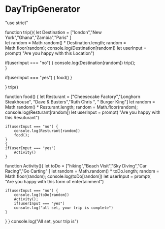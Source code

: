 # DayTripGenerator 
"use strict"

function trip(){
let Destination = ["london","New York","Ghana","Zambia","Paris" ]  
let random = Math.random() * Destination.length; 
random = Math.floor(random);
console.log(Destination[random]) 
let userInput = prompt( "Are you happy with this Location") 

if(userInput === "no") {
    console.log(Destination[random])
    trip();   
}   

if(userInput === "yes") { 
    food() 
}

}
trip() 

function food() {
    let Resturant = ["Cheesecake Factory","Longhorn Steakhouse", "Dave & Busters","Ruth Chris ", " Burger King"]
    let random = Math.random() * Resturant.length; 
    random = Math.floor(random);
    console.log(Resturant[random]) 
    let userInput = prompt( "Are you happy with this Resuturant") 
    
    if(userInput === "no") {
        console.log(Resturant[random])
        food();   
    }   
    {
    if(userInput === "yes") 
        Activity()
    }
    
function Activity(){
    let toDo = ["hiking","Beach Visit","Sky Diving","Car Racing","Go Carting" ] 
    let random = Math.random() * toDo.length; 
    random = Math.floor(random);
    console.log(toDo[random]) 
    let userInput = prompt( "Are you happy with this form of entertainment") 
    
    if(userInput === "no") {
        console.log(toDo[random])
        Activity();  
        if(userInput === "yes")
        console.log("all set, your trip is complete")  
    }   
}
} 
console.log("All set, your trip is") 
